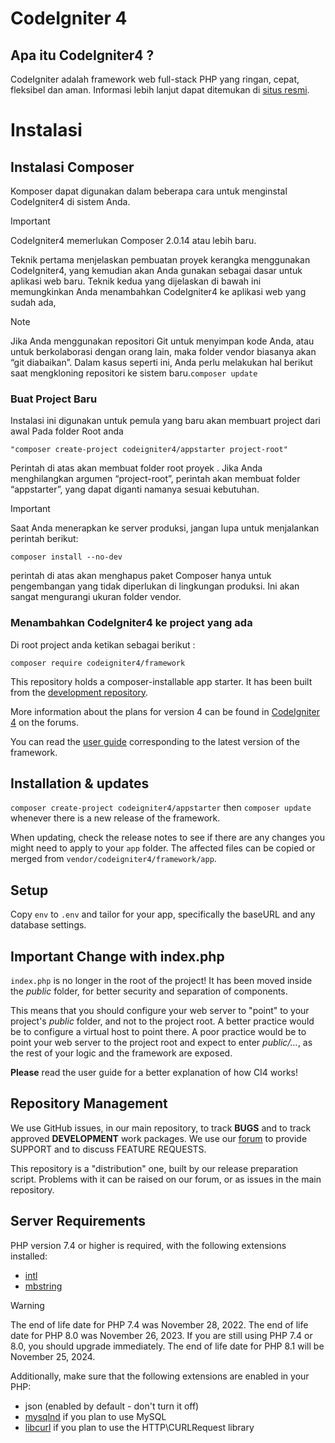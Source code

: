 # CodeIgniter 4 

## Apa itu CodeIgniter4 ?

CodeIgniter adalah framework web full-stack PHP yang ringan, cepat, fleksibel dan aman.
Informasi lebih lanjut dapat ditemukan di [situs resmi](https://codeigniter.com).

# Instalasi
## Instalasi Composer
Komposer dapat digunakan dalam beberapa cara untuk menginstal CodeIgniter4 di sistem Anda.
> [!IMPORTANT]
> CodeIgniter4 memerlukan Composer 2.0.14 atau lebih baru.

Teknik pertama menjelaskan pembuatan proyek kerangka menggunakan CodeIgniter4, yang kemudian akan Anda gunakan sebagai dasar untuk aplikasi web baru. Teknik kedua yang dijelaskan di bawah ini memungkinkan Anda menambahkan CodeIgniter4 ke aplikasi web yang sudah ada,

>[!NOTE]
>Jika Anda menggunakan repositori Git untuk menyimpan kode Anda, atau untuk berkolaborasi dengan orang lain, maka folder vendor biasanya akan “git diabaikan”. Dalam kasus seperti ini, Anda perlu melakukan hal berikut saat mengkloning repositori ke sistem baru.`composer update`

### Buat Project Baru
   Instalasi ini digunakan untuk pemula yang baru akan membuart project dari awal
   Pada folder Root anda
   ```shell
   "composer create-project codeigniter4/appstarter project-root"
   ```
   Perintah di atas akan membuat folder root proyek .
   Jika Anda menghilangkan argumen “project-root”, perintah akan membuat folder “appstarter”, yang dapat diganti namanya sesuai kebutuhan.

> [!IMPORTANT]
   >Saat Anda menerapkan ke server produksi, jangan lupa untuk menjalankan perintah berikut:
   >```shell
   >composer install --no-dev
   >```
   >perintah di atas akan menghapus paket Composer hanya untuk pengembangan yang tidak diperlukan di lingkungan produksi. Ini akan sangat mengurangi ukuran folder vendor.

   
### Menambahkan CodeIgniter4 ke project yang ada
Di root project anda ketikan sebagai berikut :
```shell
composer require codeigniter4/framework
```

This repository holds a composer-installable app starter.
It has been built from the
[development repository](https://github.com/codeigniter4/CodeIgniter4).

More information about the plans for version 4 can be found in [CodeIgniter 4](https://forum.codeigniter.com/forumdisplay.php?fid=28) on the forums.

You can read the [user guide](https://codeigniter.com/user_guide/)
corresponding to the latest version of the framework.

## Installation & updates

`composer create-project codeigniter4/appstarter` then `composer update` whenever
there is a new release of the framework.

When updating, check the release notes to see if there are any changes you might need to apply
to your `app` folder. The affected files can be copied or merged from
`vendor/codeigniter4/framework/app`.

## Setup

Copy `env` to `.env` and tailor for your app, specifically the baseURL
and any database settings.

## Important Change with index.php

`index.php` is no longer in the root of the project! It has been moved inside the *public* folder,
for better security and separation of components.

This means that you should configure your web server to "point" to your project's *public* folder, and
not to the project root. A better practice would be to configure a virtual host to point there. A poor practice would be to point your web server to the project root and expect to enter *public/...*, as the rest of your logic and the
framework are exposed.

**Please** read the user guide for a better explanation of how CI4 works!

## Repository Management

We use GitHub issues, in our main repository, to track **BUGS** and to track approved **DEVELOPMENT** work packages.
We use our [forum](http://forum.codeigniter.com) to provide SUPPORT and to discuss
FEATURE REQUESTS.

This repository is a "distribution" one, built by our release preparation script.
Problems with it can be raised on our forum, or as issues in the main repository.

## Server Requirements

PHP version 7.4 or higher is required, with the following extensions installed:

- [intl](http://php.net/manual/en/intl.requirements.php)
- [mbstring](http://php.net/manual/en/mbstring.installation.php)

> [!WARNING]
> The end of life date for PHP 7.4 was November 28, 2022.
> The end of life date for PHP 8.0 was November 26, 2023.
> If you are still using PHP 7.4 or 8.0, you should upgrade immediately.
> The end of life date for PHP 8.1 will be November 25, 2024.

Additionally, make sure that the following extensions are enabled in your PHP:

- json (enabled by default - don't turn it off)
- [mysqlnd](http://php.net/manual/en/mysqlnd.install.php) if you plan to use MySQL
- [libcurl](http://php.net/manual/en/curl.requirements.php) if you plan to use the HTTP\CURLRequest library
